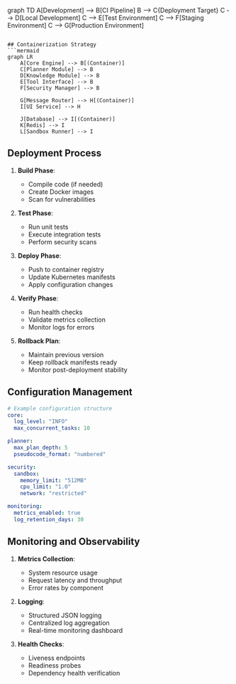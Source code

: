 graph TD
    A[Development] --> B[CI Pipeline]
    B --> C{Deployment Target}
    C --> D[Local Development]
    C --> E[Test Environment]
    C --> F[Staging Environment]
    C --> G[Production Environment]
```

## Containerization Strategy
```mermaid
graph LR
    A[Core Engine] --> B[(Container)]
    C[Planner Module] --> B
    D[Knowledge Module] --> B
    E[Tool Interface] --> B
    F[Security Manager] --> B
    
    G[Message Router] --> H[(Container)]
    I[UI Service] --> H
    
    J[Database] --> I[(Container)]
    K[Redis] --> I
    L[Sandbox Runner] --> I
```

## Deployment Process
1. **Build Phase**:
   - Compile code (if needed)
   - Create Docker images
   - Scan for vulnerabilities

2. **Test Phase**:
   - Run unit tests
   - Execute integration tests
   - Perform security scans

3. **Deploy Phase**:
   - Push to container registry
   - Update Kubernetes manifests
   - Apply configuration changes

4. **Verify Phase**:
   - Run health checks
   - Validate metrics collection
   - Monitor logs for errors

5. **Rollback Plan**:
   - Maintain previous version
   - Keep rollback manifests ready
   - Monitor post-deployment stability

## Configuration Management
```yaml
# Example configuration structure
core:
  log_level: "INFO"
  max_concurrent_tasks: 10

planner:
  max_plan_depth: 5
  pseudocode_format: "numbered"

security:
  sandbox:
    memory_limit: "512MB"
    cpu_limit: "1.0"
    network: "restricted"

monitoring:
  metrics_enabled: true
  log_retention_days: 30
```

## Monitoring and Observability
1. **Metrics Collection**:
   - System resource usage
   - Request latency and throughput
   - Error rates by component

2. **Logging**:
   - Structured JSON logging
   - Centralized log aggregation
   - Real-time monitoring dashboard

3. **Health Checks**:
   - Liveness endpoints
   - Readiness probes
   - Dependency health verification
